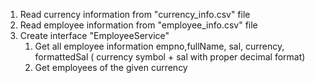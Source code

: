 1. Read currency information from "currency_info.csv" file
2. Read employee information from "employee_info.csv" file
3. Create interface "EmployeeService"
    1. Get all employee information
       empno,fullName, sal, currency, formattedSal ( currency symbol + sal with proper decimal format)
    2. Get employees of the given currency
